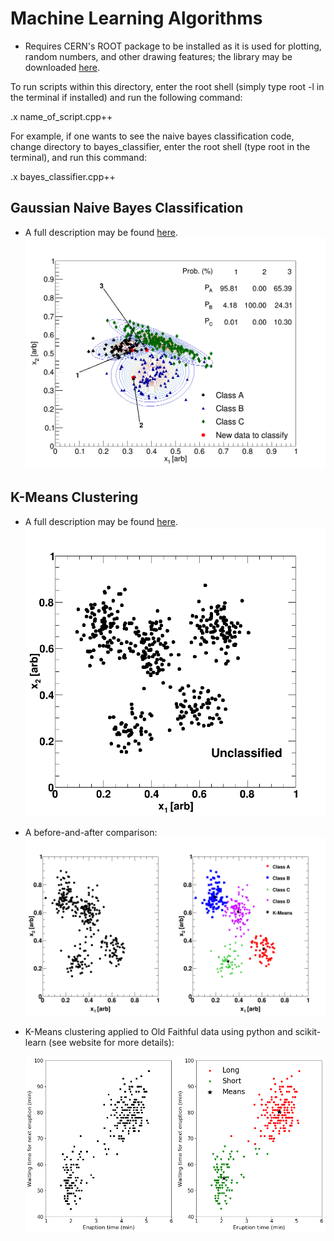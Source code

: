 # Machine Learning Algorithms
* Requires CERN's ROOT package to be installed as it is used for plotting, random numbers, and other drawing features; the library may be downloaded <a href="https://root.cern.ch/download/root_v6.14.04.source.tar.gz">here</a>.

To run scripts within this directory, enter the root shell (simply type root -l in the terminal if installed) 
and run the following command:

.x name_of_script.cpp++

For example, if one wants to see the naive bayes classification code, change
directory to bayes_classifier, enter the root shell (type root in the terminal), and run this command:

.x bayes_classifier.cpp++

## Gaussian Naive Bayes Classification
* A full description may be found <a href="https://freddyox.github.io/blog/bayesian_classifier/">here</a>.
![Bayes](bayes_classifier/bayesian_example2.png)

## K-Means Clustering
* A full description may be found <a href="https://freddyox.github.io/blog/Kmeans/">here</a>.
![K](https://github.com/freddyox/freddyox.github.io/blob/master/images/kmeans/animation_loop.gif)

* A before-and-after comparison:
![K1](https://github.com/freddyox/freddyox.github.io/blob/master/images/kmeans/kmeans_smallcanvas_success.png)

* K-Means clustering applied to Old Faithful data using python and scikit-learn (see website for more details):<p></p>
![K2](https://github.com/freddyox/freddyox.github.io/blob/master/images/kmeans/old_faithful_summary.png)
